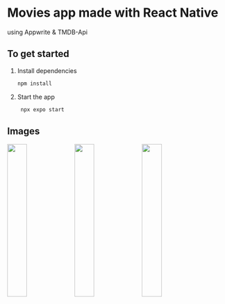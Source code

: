 # Movies app made with React Native 

using Appwrite & TMDB-Api



## To get started

1. Install dependencies

   ```bash
   npm install
   ```

2. Start the app

   ```bash
    npx expo start
   ```



## Images



<p float="left">
   <img src="https://github.com/user-attachments/assets/20f9b3ad-6514-4909-ad55-0d132db37e77" width="30%" />
  <img src="https://github.com/user-attachments/assets/436b2ce0-2f7c-4674-80e4-e3c06bb91b94" width="30%" />
  <img src="https://github.com/user-attachments/assets/c33fa1ce-beff-4243-bcfa-daef70ed3ed7" width="30%" />
</p>



